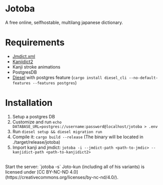 # Jotoba
A free online, selfhostable, multilang japanese dictionary.

# Requirements
- [Jmdict.xml](https://www.edrdg.org/wiki/index.php/JMdict-EDICT_Dictionary_Project)
- [Kanjidict2](http://www.edrdg.org/wiki/index.php)
- Kanji stroke animations
- PostgresDB
- [Diesel](https://github.com/diesel-rs/diesel) with postgres feature (`cargo install diesel_cli --no-default-features --features postgres`)

# Installation
1. Setup a postgres DB
2. Customize and run `echo DATABASE_URL=postgres://username:password@localhost/jotoba > .env` 
3. Run `diesel setup && diesel migration run`
4. Compile it: `cargo build --release` (The binary will be located in ./target/release/jotoba)
5. Import kanji and jmdict: 
`jotoba -i --jmdict-path <path-to-jmdic> --kanjidict-path <path-to-kanjidict2>`
<br>
Start the server: `jotoba -s`
Joto-kun (including all of his variants) is licensed under [CC BY-NC-ND 4.0](https://creativecommons.org/licenses/by-nc-nd/4.0/).
